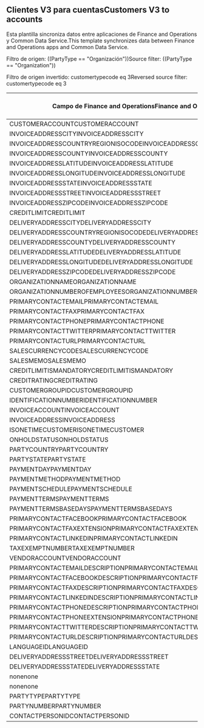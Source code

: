 ## <a name="customers-v3-to-accounts"></a><span data-ttu-id="ddec3-101">Clientes V3 para cuentas</span><span class="sxs-lookup"><span data-stu-id="ddec3-101">Customers V3 to accounts</span></span>

<span data-ttu-id="ddec3-102">Esta plantilla sincroniza datos entre aplicaciones de Finance and Operations y Common Data Service.</span><span class="sxs-lookup"><span data-stu-id="ddec3-102">This template synchronizes data between Finance and Operations apps and Common Data Service.</span></span>

<span data-ttu-id="ddec3-103">Filtro de origen: ((PartyType == "Organización"))</span><span class="sxs-lookup"><span data-stu-id="ddec3-103">Source filter: ((PartyType == "Organization"))</span></span>

<span data-ttu-id="ddec3-104">Filtro de origen invertido: customertypecode eq 3</span><span class="sxs-lookup"><span data-stu-id="ddec3-104">Reversed source filter: customertypecode eq 3</span></span>

<span data-ttu-id="ddec3-105">Campo de Finance and Operations</span><span class="sxs-lookup"><span data-stu-id="ddec3-105">Finance and Operations field</span></span> | <span data-ttu-id="ddec3-106">Tipo de asignación</span><span class="sxs-lookup"><span data-stu-id="ddec3-106">Map type</span></span> | <span data-ttu-id="ddec3-107">Otro campo de Dynamics 365</span><span class="sxs-lookup"><span data-stu-id="ddec3-107">Other Dynamics 365 field</span></span> | <span data-ttu-id="ddec3-108">Valor predeterminado</span><span class="sxs-lookup"><span data-stu-id="ddec3-108">Default value</span></span>
---|---|---|---
<span data-ttu-id="ddec3-109">CUSTOMERACCOUNT</span><span class="sxs-lookup"><span data-stu-id="ddec3-109">CUSTOMERACCOUNT</span></span> | = | <span data-ttu-id="ddec3-110">accountnumber</span><span class="sxs-lookup"><span data-stu-id="ddec3-110">accountnumber</span></span> | 
<span data-ttu-id="ddec3-111">INVOICEADDRESSCITY</span><span class="sxs-lookup"><span data-stu-id="ddec3-111">INVOICEADDRESSCITY</span></span> | = | <span data-ttu-id="ddec3-112">address2_city</span><span class="sxs-lookup"><span data-stu-id="ddec3-112">address2_city</span></span> | 
<span data-ttu-id="ddec3-113">INVOICEADDRESSCOUNTRYREGIONISOCODE</span><span class="sxs-lookup"><span data-stu-id="ddec3-113">INVOICEADDRESSCOUNTRYREGIONISOCODE</span></span> | = | <span data-ttu-id="ddec3-114">address2_country</span><span class="sxs-lookup"><span data-stu-id="ddec3-114">address2_country</span></span> | 
<span data-ttu-id="ddec3-115">INVOICEADDRESSCOUNTY</span><span class="sxs-lookup"><span data-stu-id="ddec3-115">INVOICEADDRESSCOUNTY</span></span> | = | <span data-ttu-id="ddec3-116">address2_county</span><span class="sxs-lookup"><span data-stu-id="ddec3-116">address2_county</span></span> | 
<span data-ttu-id="ddec3-117">INVOICEADDRESSLATITUDE</span><span class="sxs-lookup"><span data-stu-id="ddec3-117">INVOICEADDRESSLATITUDE</span></span> | > | <span data-ttu-id="ddec3-118">address2_latitude</span><span class="sxs-lookup"><span data-stu-id="ddec3-118">address2_latitude</span></span> | 
<span data-ttu-id="ddec3-119">INVOICEADDRESSLONGITUDE</span><span class="sxs-lookup"><span data-stu-id="ddec3-119">INVOICEADDRESSLONGITUDE</span></span> | > | <span data-ttu-id="ddec3-120">address2_longitude</span><span class="sxs-lookup"><span data-stu-id="ddec3-120">address2_longitude</span></span> | 
<span data-ttu-id="ddec3-121">INVOICEADDRESSSTATE</span><span class="sxs-lookup"><span data-stu-id="ddec3-121">INVOICEADDRESSSTATE</span></span> | = | <span data-ttu-id="ddec3-122">address2_stateorprovince</span><span class="sxs-lookup"><span data-stu-id="ddec3-122">address2_stateorprovince</span></span> | 
<span data-ttu-id="ddec3-123">INVOICEADDRESSSTREET</span><span class="sxs-lookup"><span data-stu-id="ddec3-123">INVOICEADDRESSSTREET</span></span> | = | <span data-ttu-id="ddec3-124">address2_line1</span><span class="sxs-lookup"><span data-stu-id="ddec3-124">address2_line1</span></span> | 
<span data-ttu-id="ddec3-125">INVOICEADDRESSZIPCODE</span><span class="sxs-lookup"><span data-stu-id="ddec3-125">INVOICEADDRESSZIPCODE</span></span> | = | <span data-ttu-id="ddec3-126">address2_postalcode</span><span class="sxs-lookup"><span data-stu-id="ddec3-126">address2_postalcode</span></span> | 
<span data-ttu-id="ddec3-127">CREDITLIMIT</span><span class="sxs-lookup"><span data-stu-id="ddec3-127">CREDITLIMIT</span></span> | = | <span data-ttu-id="ddec3-128">creditlimit</span><span class="sxs-lookup"><span data-stu-id="ddec3-128">creditlimit</span></span> | 
<span data-ttu-id="ddec3-129">DELIVERYADDRESSCITY</span><span class="sxs-lookup"><span data-stu-id="ddec3-129">DELIVERYADDRESSCITY</span></span> | = | <span data-ttu-id="ddec3-130">address1_city</span><span class="sxs-lookup"><span data-stu-id="ddec3-130">address1_city</span></span> | 
<span data-ttu-id="ddec3-131">DELIVERYADDRESSCOUNTRYREGIONISOCODE</span><span class="sxs-lookup"><span data-stu-id="ddec3-131">DELIVERYADDRESSCOUNTRYREGIONISOCODE</span></span> | = | <span data-ttu-id="ddec3-132">address1_country</span><span class="sxs-lookup"><span data-stu-id="ddec3-132">address1_country</span></span> | 
<span data-ttu-id="ddec3-133">DELIVERYADDRESSCOUNTY</span><span class="sxs-lookup"><span data-stu-id="ddec3-133">DELIVERYADDRESSCOUNTY</span></span> | = | <span data-ttu-id="ddec3-134">address1_county</span><span class="sxs-lookup"><span data-stu-id="ddec3-134">address1_county</span></span> | 
<span data-ttu-id="ddec3-135">DELIVERYADDRESSLATITUDE</span><span class="sxs-lookup"><span data-stu-id="ddec3-135">DELIVERYADDRESSLATITUDE</span></span> | > | <span data-ttu-id="ddec3-136">address1_latitude</span><span class="sxs-lookup"><span data-stu-id="ddec3-136">address1_latitude</span></span> | 
<span data-ttu-id="ddec3-137">DELIVERYADDRESSLONGITUDE</span><span class="sxs-lookup"><span data-stu-id="ddec3-137">DELIVERYADDRESSLONGITUDE</span></span> | > | <span data-ttu-id="ddec3-138">address1_longitude</span><span class="sxs-lookup"><span data-stu-id="ddec3-138">address1_longitude</span></span> | 
<span data-ttu-id="ddec3-139">DELIVERYADDRESSZIPCODE</span><span class="sxs-lookup"><span data-stu-id="ddec3-139">DELIVERYADDRESSZIPCODE</span></span> | = | <span data-ttu-id="ddec3-140">address1_postalcode</span><span class="sxs-lookup"><span data-stu-id="ddec3-140">address1_postalcode</span></span> | 
<span data-ttu-id="ddec3-141">ORGANIZATIONNAME</span><span class="sxs-lookup"><span data-stu-id="ddec3-141">ORGANIZATIONNAME</span></span> | = | <span data-ttu-id="ddec3-142">name</span><span class="sxs-lookup"><span data-stu-id="ddec3-142">name</span></span> | 
<span data-ttu-id="ddec3-143">ORGANIZATIONNUMBEROFEMPLOYEES</span><span class="sxs-lookup"><span data-stu-id="ddec3-143">ORGANIZATIONNUMBEROFEMPLOYEES</span></span> | = | <span data-ttu-id="ddec3-144">numberofemployees</span><span class="sxs-lookup"><span data-stu-id="ddec3-144">numberofemployees</span></span> | 
<span data-ttu-id="ddec3-145">PRIMARYCONTACTEMAIL</span><span class="sxs-lookup"><span data-stu-id="ddec3-145">PRIMARYCONTACTEMAIL</span></span> | = | <span data-ttu-id="ddec3-146">emailaddress1</span><span class="sxs-lookup"><span data-stu-id="ddec3-146">emailaddress1</span></span> | 
<span data-ttu-id="ddec3-147">PRIMARYCONTACTFAX</span><span class="sxs-lookup"><span data-stu-id="ddec3-147">PRIMARYCONTACTFAX</span></span> | = | <span data-ttu-id="ddec3-148">fax</span><span class="sxs-lookup"><span data-stu-id="ddec3-148">fax</span></span> | 
<span data-ttu-id="ddec3-149">PRIMARYCONTACTPHONE</span><span class="sxs-lookup"><span data-stu-id="ddec3-149">PRIMARYCONTACTPHONE</span></span> | = | <span data-ttu-id="ddec3-150">telephone1</span><span class="sxs-lookup"><span data-stu-id="ddec3-150">telephone1</span></span> | 
<span data-ttu-id="ddec3-151">PRIMARYCONTACTTWITTER</span><span class="sxs-lookup"><span data-stu-id="ddec3-151">PRIMARYCONTACTTWITTER</span></span> | = | <span data-ttu-id="ddec3-152">primarytwitterid</span><span class="sxs-lookup"><span data-stu-id="ddec3-152">primarytwitterid</span></span> | 
<span data-ttu-id="ddec3-153">PRIMARYCONTACTURL</span><span class="sxs-lookup"><span data-stu-id="ddec3-153">PRIMARYCONTACTURL</span></span> | = | <span data-ttu-id="ddec3-154">websiteurl</span><span class="sxs-lookup"><span data-stu-id="ddec3-154">websiteurl</span></span> | 
<span data-ttu-id="ddec3-155">SALESCURRENCYCODE</span><span class="sxs-lookup"><span data-stu-id="ddec3-155">SALESCURRENCYCODE</span></span> | = | <span data-ttu-id="ddec3-156">transactioncurrencyid.isocurrencycode</span><span class="sxs-lookup"><span data-stu-id="ddec3-156">transactioncurrencyid.isocurrencycode</span></span> | 
<span data-ttu-id="ddec3-157">SALESMEMO</span><span class="sxs-lookup"><span data-stu-id="ddec3-157">SALESMEMO</span></span> | = | <span data-ttu-id="ddec3-158">descripción</span><span class="sxs-lookup"><span data-stu-id="ddec3-158">description</span></span> | 
<span data-ttu-id="ddec3-159">CREDITLIMITISMANDATORY</span><span class="sxs-lookup"><span data-stu-id="ddec3-159">CREDITLIMITISMANDATORY</span></span> | >< | <span data-ttu-id="ddec3-160">msdyn_creditlimitismandatory</span><span class="sxs-lookup"><span data-stu-id="ddec3-160">msdyn_creditlimitismandatory</span></span> | 
<span data-ttu-id="ddec3-161">CREDITRATING</span><span class="sxs-lookup"><span data-stu-id="ddec3-161">CREDITRATING</span></span> | = | <span data-ttu-id="ddec3-162">msdyn_creditrating</span><span class="sxs-lookup"><span data-stu-id="ddec3-162">msdyn_creditrating</span></span> | 
<span data-ttu-id="ddec3-163">CUSTOMERGROUPID</span><span class="sxs-lookup"><span data-stu-id="ddec3-163">CUSTOMERGROUPID</span></span> | = | <span data-ttu-id="ddec3-164">msdyn_customergroupid.msdyn_groupid</span><span class="sxs-lookup"><span data-stu-id="ddec3-164">msdyn_customergroupid.msdyn_groupid</span></span> | 
<span data-ttu-id="ddec3-165">IDENTIFICATIONNUMBER</span><span class="sxs-lookup"><span data-stu-id="ddec3-165">IDENTIFICATIONNUMBER</span></span> | = | <span data-ttu-id="ddec3-166">msdyn_identificationnumber</span><span class="sxs-lookup"><span data-stu-id="ddec3-166">msdyn_identificationnumber</span></span> | 
<span data-ttu-id="ddec3-167">INVOICEACCOUNT</span><span class="sxs-lookup"><span data-stu-id="ddec3-167">INVOICEACCOUNT</span></span> | = | <span data-ttu-id="ddec3-168">msdyn_billingaccount.accountnumber</span><span class="sxs-lookup"><span data-stu-id="ddec3-168">msdyn_billingaccount.accountnumber</span></span> | 
<span data-ttu-id="ddec3-169">INVOICEADDRESS</span><span class="sxs-lookup"><span data-stu-id="ddec3-169">INVOICEADDRESS</span></span> | >< | <span data-ttu-id="ddec3-170">msdyn_invoiceaddress</span><span class="sxs-lookup"><span data-stu-id="ddec3-170">msdyn_invoiceaddress</span></span> | 
<span data-ttu-id="ddec3-171">ISONETIMECUSTOMER</span><span class="sxs-lookup"><span data-stu-id="ddec3-171">ISONETIMECUSTOMER</span></span> | >< | <span data-ttu-id="ddec3-172">msdyn_onetimecustomer</span><span class="sxs-lookup"><span data-stu-id="ddec3-172">msdyn_onetimecustomer</span></span> | 
<span data-ttu-id="ddec3-173">ONHOLDSTATUS</span><span class="sxs-lookup"><span data-stu-id="ddec3-173">ONHOLDSTATUS</span></span> | >< | <span data-ttu-id="ddec3-174">msdyn_onholdstatus</span><span class="sxs-lookup"><span data-stu-id="ddec3-174">msdyn_onholdstatus</span></span> | 
<span data-ttu-id="ddec3-175">PARTYCOUNTRY</span><span class="sxs-lookup"><span data-stu-id="ddec3-175">PARTYCOUNTRY</span></span> | = | <span data-ttu-id="ddec3-176">msdyn_partycountry</span><span class="sxs-lookup"><span data-stu-id="ddec3-176">msdyn_partycountry</span></span> | 
<span data-ttu-id="ddec3-177">PARTYSTATE</span><span class="sxs-lookup"><span data-stu-id="ddec3-177">PARTYSTATE</span></span> | = | <span data-ttu-id="ddec3-178">msdyn_partystateprovince</span><span class="sxs-lookup"><span data-stu-id="ddec3-178">msdyn_partystateprovince</span></span> | 
<span data-ttu-id="ddec3-179">PAYMENTDAY</span><span class="sxs-lookup"><span data-stu-id="ddec3-179">PAYMENTDAY</span></span> | = | <span data-ttu-id="ddec3-180">msdyn_paymentday.msdyn_name</span><span class="sxs-lookup"><span data-stu-id="ddec3-180">msdyn_paymentday.msdyn_name</span></span> | 
<span data-ttu-id="ddec3-181">PAYMENTMETHOD</span><span class="sxs-lookup"><span data-stu-id="ddec3-181">PAYMENTMETHOD</span></span> | = | <span data-ttu-id="ddec3-182">msdyn_customerpaymentmethod.msdyn_name</span><span class="sxs-lookup"><span data-stu-id="ddec3-182">msdyn_customerpaymentmethod.msdyn_name</span></span> | 
<span data-ttu-id="ddec3-183">PAYMENTSCHEDULE</span><span class="sxs-lookup"><span data-stu-id="ddec3-183">PAYMENTSCHEDULE</span></span> | = | <span data-ttu-id="ddec3-184">msdyn_paymentschedule.msdyn_name</span><span class="sxs-lookup"><span data-stu-id="ddec3-184">msdyn_paymentschedule.msdyn_name</span></span> | 
<span data-ttu-id="ddec3-185">PAYMENTTERMS</span><span class="sxs-lookup"><span data-stu-id="ddec3-185">PAYMENTTERMS</span></span> | = | <span data-ttu-id="ddec3-186">msdyn_paymentterm.msdyn_name</span><span class="sxs-lookup"><span data-stu-id="ddec3-186">msdyn_paymentterm.msdyn_name</span></span> | 
<span data-ttu-id="ddec3-187">PAYMENTTERMSBASEDAYS</span><span class="sxs-lookup"><span data-stu-id="ddec3-187">PAYMENTTERMSBASEDAYS</span></span> | = | <span data-ttu-id="ddec3-188">msdyn_paymenttermsbasedays</span><span class="sxs-lookup"><span data-stu-id="ddec3-188">msdyn_paymenttermsbasedays</span></span> | 
<span data-ttu-id="ddec3-189">PRIMARYCONTACTFACEBOOK</span><span class="sxs-lookup"><span data-stu-id="ddec3-189">PRIMARYCONTACTFACEBOOK</span></span> | = | <span data-ttu-id="ddec3-190">msdyn_primaryfacebookid</span><span class="sxs-lookup"><span data-stu-id="ddec3-190">msdyn_primaryfacebookid</span></span> | 
<span data-ttu-id="ddec3-191">PRIMARYCONTACTFAXEXTENSION</span><span class="sxs-lookup"><span data-stu-id="ddec3-191">PRIMARYCONTACTFAXEXTENSION</span></span> | = | <span data-ttu-id="ddec3-192">msdyn_faxextension</span><span class="sxs-lookup"><span data-stu-id="ddec3-192">msdyn_faxextension</span></span> | 
<span data-ttu-id="ddec3-193">PRIMARYCONTACTLINKEDIN</span><span class="sxs-lookup"><span data-stu-id="ddec3-193">PRIMARYCONTACTLINKEDIN</span></span> | = | <span data-ttu-id="ddec3-194">msdyn_primarylinkedinid</span><span class="sxs-lookup"><span data-stu-id="ddec3-194">msdyn_primarylinkedinid</span></span> | 
<span data-ttu-id="ddec3-195">TAXEXEMPTNUMBER</span><span class="sxs-lookup"><span data-stu-id="ddec3-195">TAXEXEMPTNUMBER</span></span> | = | <span data-ttu-id="ddec3-196">msdyn_taxexemptnumber</span><span class="sxs-lookup"><span data-stu-id="ddec3-196">msdyn_taxexemptnumber</span></span> | 
<span data-ttu-id="ddec3-197">VENDORACCOUNT</span><span class="sxs-lookup"><span data-stu-id="ddec3-197">VENDORACCOUNT</span></span> | = | <span data-ttu-id="ddec3-198">msdyn_vendor.msdyn_vendoraccountnumber</span><span class="sxs-lookup"><span data-stu-id="ddec3-198">msdyn_vendor.msdyn_vendoraccountnumber</span></span> | 
<span data-ttu-id="ddec3-199">PRIMARYCONTACTEMAILDESCRIPTION</span><span class="sxs-lookup"><span data-stu-id="ddec3-199">PRIMARYCONTACTEMAILDESCRIPTION</span></span> | = | <span data-ttu-id="ddec3-200">msdyn_emailaddress1description</span><span class="sxs-lookup"><span data-stu-id="ddec3-200">msdyn_emailaddress1description</span></span> | 
<span data-ttu-id="ddec3-201">PRIMARYCONTACTFACEBOOKDESCRIPTION</span><span class="sxs-lookup"><span data-stu-id="ddec3-201">PRIMARYCONTACTFACEBOOKDESCRIPTION</span></span> | = | <span data-ttu-id="ddec3-202">msdyn_primaryfacebookdescription</span><span class="sxs-lookup"><span data-stu-id="ddec3-202">msdyn_primaryfacebookdescription</span></span> | 
<span data-ttu-id="ddec3-203">PRIMARYCONTACTFAXDESCRIPTION</span><span class="sxs-lookup"><span data-stu-id="ddec3-203">PRIMARYCONTACTFAXDESCRIPTION</span></span> | = | <span data-ttu-id="ddec3-204">msdyn_faxdescription</span><span class="sxs-lookup"><span data-stu-id="ddec3-204">msdyn_faxdescription</span></span> | 
<span data-ttu-id="ddec3-205">PRIMARYCONTACTLINKEDINDESCRIPTION</span><span class="sxs-lookup"><span data-stu-id="ddec3-205">PRIMARYCONTACTLINKEDINDESCRIPTION</span></span> | = | <span data-ttu-id="ddec3-206">msdyn_primarylinkedindescrption</span><span class="sxs-lookup"><span data-stu-id="ddec3-206">msdyn_primarylinkedindescrption</span></span> | 
<span data-ttu-id="ddec3-207">PRIMARYCONTACTPHONEDESCRIPTION</span><span class="sxs-lookup"><span data-stu-id="ddec3-207">PRIMARYCONTACTPHONEDESCRIPTION</span></span> | = | <span data-ttu-id="ddec3-208">msdyn_telephone1description</span><span class="sxs-lookup"><span data-stu-id="ddec3-208">msdyn_telephone1description</span></span> | 
<span data-ttu-id="ddec3-209">PRIMARYCONTACTPHONEEXTENSION</span><span class="sxs-lookup"><span data-stu-id="ddec3-209">PRIMARYCONTACTPHONEEXTENSION</span></span> | = | <span data-ttu-id="ddec3-210">msdyn_telephone1extension</span><span class="sxs-lookup"><span data-stu-id="ddec3-210">msdyn_telephone1extension</span></span> | 
<span data-ttu-id="ddec3-211">PRIMARYCONTACTTWITTERDESCRIPTION</span><span class="sxs-lookup"><span data-stu-id="ddec3-211">PRIMARYCONTACTTWITTERDESCRIPTION</span></span> | = | <span data-ttu-id="ddec3-212">msdyn_primarytwitteriddescription</span><span class="sxs-lookup"><span data-stu-id="ddec3-212">msdyn_primarytwitteriddescription</span></span> | 
<span data-ttu-id="ddec3-213">PRIMARYCONTACTURLDESCRIPTION</span><span class="sxs-lookup"><span data-stu-id="ddec3-213">PRIMARYCONTACTURLDESCRIPTION</span></span> | = | <span data-ttu-id="ddec3-214">msdyn_websiteurldescription</span><span class="sxs-lookup"><span data-stu-id="ddec3-214">msdyn_websiteurldescription</span></span> | 
<span data-ttu-id="ddec3-215">LANGUAGEID</span><span class="sxs-lookup"><span data-stu-id="ddec3-215">LANGUAGEID</span></span> | << | <span data-ttu-id="ddec3-216">none</span><span class="sxs-lookup"><span data-stu-id="ddec3-216">none</span></span> | <span data-ttu-id="ddec3-217">es</span><span class="sxs-lookup"><span data-stu-id="ddec3-217">en-us</span></span>
<span data-ttu-id="ddec3-218">DELIVERYADDRESSSTREET</span><span class="sxs-lookup"><span data-stu-id="ddec3-218">DELIVERYADDRESSSTREET</span></span> | = | <span data-ttu-id="ddec3-219">address1_line1</span><span class="sxs-lookup"><span data-stu-id="ddec3-219">address1_line1</span></span> | 
<span data-ttu-id="ddec3-220">DELIVERYADDRESSSTATE</span><span class="sxs-lookup"><span data-stu-id="ddec3-220">DELIVERYADDRESSSTATE</span></span> | = | <span data-ttu-id="ddec3-221">address1_stateorprovince</span><span class="sxs-lookup"><span data-stu-id="ddec3-221">address1_stateorprovince</span></span> | 
<span data-ttu-id="ddec3-222">none</span><span class="sxs-lookup"><span data-stu-id="ddec3-222">none</span></span> | >> | <span data-ttu-id="ddec3-223">address1_addresstypecode</span><span class="sxs-lookup"><span data-stu-id="ddec3-223">address1_addresstypecode</span></span> | <span data-ttu-id="ddec3-224">2</span><span class="sxs-lookup"><span data-stu-id="ddec3-224">2</span></span>
<span data-ttu-id="ddec3-225">none</span><span class="sxs-lookup"><span data-stu-id="ddec3-225">none</span></span> | >> | <span data-ttu-id="ddec3-226">customertypecode</span><span class="sxs-lookup"><span data-stu-id="ddec3-226">customertypecode</span></span> | <span data-ttu-id="ddec3-227">3</span><span class="sxs-lookup"><span data-stu-id="ddec3-227">3</span></span>
<span data-ttu-id="ddec3-228">PARTYTYPE</span><span class="sxs-lookup"><span data-stu-id="ddec3-228">PARTYTYPE</span></span> | << | <span data-ttu-id="ddec3-229">none</span><span class="sxs-lookup"><span data-stu-id="ddec3-229">none</span></span> | <span data-ttu-id="ddec3-230">Organización</span><span class="sxs-lookup"><span data-stu-id="ddec3-230">Organization</span></span>
<span data-ttu-id="ddec3-231">PARTYNUMBER</span><span class="sxs-lookup"><span data-stu-id="ddec3-231">PARTYNUMBER</span></span> | = | <span data-ttu-id="ddec3-232">msdyn_partynumber</span><span class="sxs-lookup"><span data-stu-id="ddec3-232">msdyn_partynumber</span></span> | 
<span data-ttu-id="ddec3-233">CONTACTPERSONID</span><span class="sxs-lookup"><span data-stu-id="ddec3-233">CONTACTPERSONID</span></span> | = | <span data-ttu-id="ddec3-234">primarycontactid.msdyn_contactpersonid</span><span class="sxs-lookup"><span data-stu-id="ddec3-234">primarycontactid.msdyn_contactpersonid</span></span> | 
